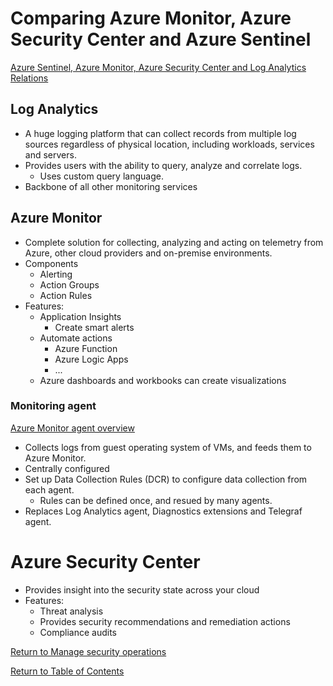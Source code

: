 # Comparing Azure Monitor, Azure Security Center and Azure Sentinel

[Azure Sentinel, Azure Monitor, Azure Security Center and Log Analytics Relations](https://www.eshlomo.us/azure-security-sentinel-monitor-relation/)

## Log Analytics

* A huge logging platform that can collect records from multiple log sources regardless of physical location, including workloads, services and servers.
* Provides users with the ability to query, analyze and correlate logs.
   * Uses custom query language.
* Backbone of all other monitoring services

## Azure Monitor

* Complete solution for collecting, analyzing and acting on telemetry from Azure, other cloud providers and on-premise environments.
* Components
   * Alerting
   * Action Groups
   * Action Rules
* Features:
   * Application Insights
       * Create smart alerts
   * Automate actions
      * Azure Function
      * Azure Logic Apps
      * ...
   * Azure dashboards and workbooks can create visualizations

### Monitoring agent

[Azure Monitor agent overview](https://docs.microsoft.com/en-us/azure/azure-monitor/agents/azure-monitor-agent-overview)

* Collects logs from guest operating system of VMs, and feeds them to Azure Monitor.
* Centrally configured
* Set up Data Collection Rules (DCR) to configure data collection from each agent.
   * Rules can be defined once, and resued by many agents.
* Replaces Log Analytics agent, Diagnostics extensions and Telegraf agent.


# Azure Security Center

* Provides insight into the security state across your cloud
* Features:
   * Threat analysis
   * Provides security recommendations and remediation actions
   * Compliance audits


[Return to Manage security operations](README.md)

[Return to Table of Contents](../README.md)